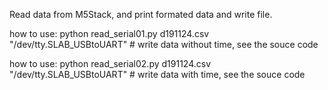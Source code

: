 Read data from M5Stack, and print formated data and write file.

how to use:
python read_serial01.py d191124.csv "/dev/tty.SLAB_USBtoUART"  # write data without time, see the souce code

how to use:
python read_serial02.py d191124.csv "/dev/tty.SLAB_USBtoUART"  # write data with time, see the souce code
